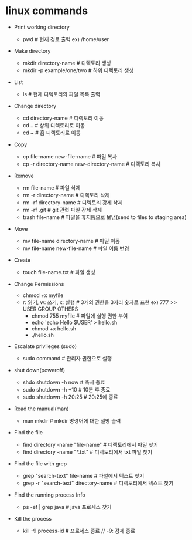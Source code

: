 # linux commands


- Print working directory
  - pwd  # 현재 경로 출력   ex) /home/user


- Make directory 
  - mkdir directory-name  # 디렉토리 생성
  - mkdir -p example/one/two  # 하위 디렉토리 생성

 
- List
  - ls  # 현재 디렉토리의 파일 목록 출력


- Change directory
  - cd directory-name  # 디렉토리 이동
  - cd ..  # 상위 디렉토리로 이동
  - cd ~  # 홈 디렉토리로 이동


- Copy
  - cp file-name new-file-name  # 파일 복사
  - cp -r directory-name new-directory-name  # 디렉토리 복사


- Remove
  - rm file-name  # 파일 삭제
  - rm -r directory-name  # 디렉토리 삭제
  - rm -rf directory-name  # 디렉토리 강제 삭제
  - rm -rf .git  # git 관련 파일 강제 삭제
  - trash file-name  # 파일을 휴지통으로 보냄(send to files to staging area)


- Move
  - mv file-name directory-name  # 파일 이동
  - mv file-name new-file-name  # 파일 이름 변경


- Create
  - touch file-name.txt  # 파일 생성


- Change Permissions
  - chmod +x myfile
  - r: 읽기, w: 쓰기, x: 실행  # 3개의 권한을 3자리 숫자로 표현 ex) 777 >> USER GROUP OTHERS
    - chmod 755 myfile  # 파일에 실행 권한 부여 
    - echo 'echo Hello $USER' > hello.sh
    - chmod +x hello.sh
    - ./hello.sh

- Escalate privileges (sudo)
  - sudo command  # 관리자 권한으로 실행


- shut down(poweroff)
  - shdo shutdown -h now  # 즉시 종료
  - sudo shutdown -h +10  # 10분 후 종료
  - sudo shutdown -h 20:25  # 20:25에 종료


- Read the manual(man)
  - man mkdir  # mkdir 명령어에 대한 설명 출력


- Find the file
  - find directory -name "file-name"  # 디렉토리에서 파일 찾기
  - find directory -name "*.txt"  # 디렉토리에서 txt 파일 찾기


- Find the file with grep
  - grep "search-text" file-name  # 파일에서 텍스트 찾기
  - grep -r "search-text" directory-name  # 디렉토리에서 텍스트 찾기


- Find the running process Info 
  - ps -ef | grep java  # java 프로세스 찾기


- Kill the process
  - kill -9 process-id  # 프로세스 종료 // -9: 강제 종료